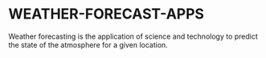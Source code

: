 # WEATHER-FORECAST-APPS
Weather forecasting is the application of science and technology to predict the state of the atmosphere for a given location.

